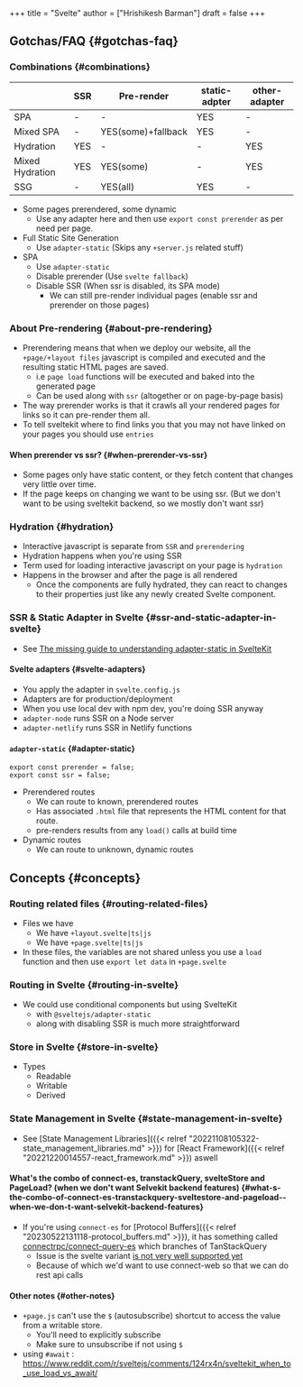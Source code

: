 +++
title = "Svelte"
author = ["Hrishikesh Barman"]
draft = false
+++

## Gotchas/FAQ {#gotchas-faq}


### Combinations {#combinations}

|                 | SSR | Pre-render         | static-adpter | other-adapter |
|-----------------|-----|--------------------|---------------|---------------|
| SPA             | -   | -                  | YES           | -             |
| Mixed SPA       | -   | YES(some)+fallback | YES           | -             |
| Hydration       | YES | -                  | -             | YES           |
| Mixed Hydration | YES | YES(some)          | -             | YES           |
| SSG             | -   | YES(all)           | YES           | -             |

-   Some pages prerendered, some dynamic
    -   Use any adapter here and then use `export const prerender` as per need per page.
-   Full Static Site Generation
    -   Use `adapter-static` (Skips any `+server.js` related stuff)
-   SPA
    -   Use `adapter-static`
    -   Disable prerender (Use `svelte fallback`)
    -   Disable SSR (When ssr is disabled, its SPA mode)
        -   We can still pre-render individual pages (enable ssr and prerender on those pages)


### About Pre-rendering {#about-pre-rendering}

-   Prerendering means that when we deploy our website, all the `+page/+layout files` javascript is compiled and executed and the resulting static HTML pages are saved.
    -   i.e `page load` functions will be executed and baked into the generated page
    -   Can be used along with `ssr` (altogether or on page-by-page basis)
-   The way prerender works is that it crawls all your rendered pages for links so it can pre-render them all.
-   To tell sveltekit where to find links you that you may not have linked on your pages you should use `entries`


#### When prerender vs ssr? {#when-prerender-vs-ssr}

-   Some pages only have static content, or they fetch content that changes very little over time.
-   If the page keeps on changing we want to be using ssr. (But we don't want to be using sveltekit backend, so we mostly don't want ssr)


### Hydration {#hydration}

-   Interactive javascript is separate from `SSR` and `prerendering`
-   Hydration happens when you're using SSR
-   Term used for loading interactive javascript on your page is `hydration`
-   Happens in the browser and after the page is all rendered
    -   Once the components are fully hydrated, they can react to changes to their properties just like any newly created Svelte component.


### SSR &amp; Static Adapter in Svelte {#ssr-and-static-adapter-in-svelte}

-   See [The missing guide to understanding adapter-static in SvelteKit](https://khromov.se/the-missing-guide-to-understanding-adapter-static-in-sveltekit/)


#### Svelte adapters {#svelte-adapters}

-   You apply the adapter in `svelte.config.js`
-   Adapters are for production/deployment
-   When you use local dev with npm dev, you're doing SSR anyway
-   `adapter-node` runs SSR on a Node server
-   `adapter-netlify` runs SSR in Netlify functions


#### `adapter-static` {#adapter-static}

```file:
export const prerender = false;
export const ssr = false;
```

-   Prerendered routes
    -   We can route to known, prerendered routes
    -   Has associated `.html` file that represents the HTML content for that route.
    -   pre-renders results from any `load()` calls at build time
-   Dynamic routes
    -   We can route to unknown, dynamic routes


## Concepts {#concepts}


### Routing related files {#routing-related-files}

-   Files we have
    -   We have `+layout.svelte|ts|js`
    -   We have `+page.svelte|ts|js`
-   In these files, the variables are not shared unless you use a `load` function and then use `export let data` in `+page.svelte`


### Routing in Svelte {#routing-in-svelte}

-   We could use conditional components but using SvelteKit
    -   with `@sveltejs/adapter-static`
    -   along with disabling SSR is much more straightforward


### Store in Svelte {#store-in-svelte}

-   Types
    -   Readable
    -   Writable
    -   Derived


### State Management in Svelte {#state-management-in-svelte}

-   See [State Management Libraries]({{< relref "20221108105322-state_management_libraries.md" >}}) for [React Framework]({{< relref "20221220014557-react_framework.md" >}}) aswell


#### What's the combo of connect-es, transtackQuery, svelteStore and PageLoad? (when we don't want Selvekit backend features) {#what-s-the-combo-of-connect-es-transtackquery-sveltestore-and-pageload--when-we-don-t-want-selvekit-backend-features}

-   If you're using `connect-es` for [Protocol Buffers]({{< relref "20230522131118-protocol_buffers.md" >}}), it has something called [connectrpc/connect-query-es](https://github.com/connectrpc/connect-query-es) which branches of TanStackQuery
    -   Issue is the svelte variant [is not very well supported yet](https://github.com/connectrpc/connect-query-es/issues/324)
    -   Because of which we'd want to use connect-web so that we can do rest api calls


#### Other notes {#other-notes}

-   `+page.js` can't use the `$` (autosubscribe) shortcut to access the value from a writable store.
    -   You'll need to explicitly subscribe
    -   Make sure to unsubscribe if not using `$`
-   using `#await` : <https://www.reddit.com/r/sveltejs/comments/124rx4n/sveltekit_when_to_use_load_vs_await/>

